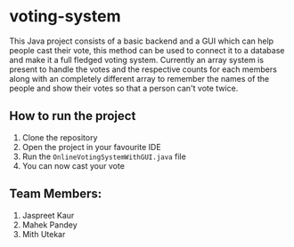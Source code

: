 # voting-system
This Java project consists of a basic backend and a GUI which can help people cast their vote, this method can be used to connect it to a database and make it a full fledged voting system.
Currently an array system is present to handle the votes and the respective counts for each members along with an completely different array to remember the names of the people and show their votes so that a person can't vote twice.


## How to run the project
1. Clone the repository
2. Open the project in your favourite IDE
3. Run the `OnlineVotingSystemWithGUI.java` file
4. You can now cast your vote


## Team Members:
1. Jaspreet Kaur  
2. Mahek Pandey
3. Mith Utekar
